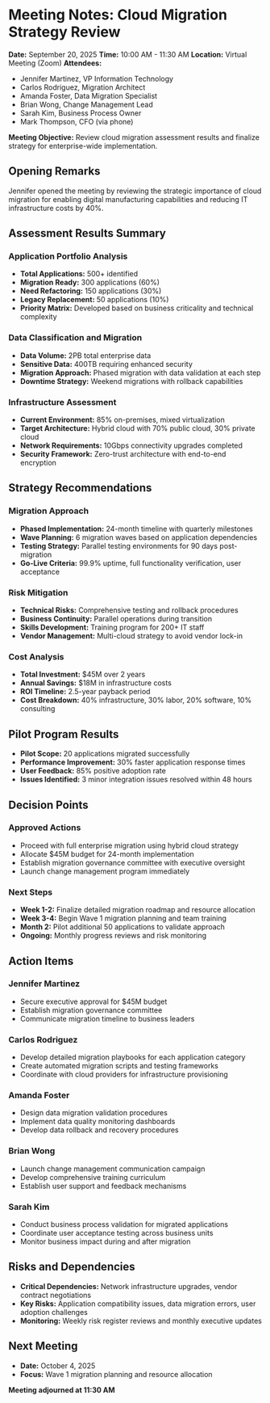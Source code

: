 # Meeting Notes: Cloud Migration Strategy Review

**Date:** September 20, 2025
**Time:** 10:00 AM - 11:30 AM
**Location:** Virtual Meeting (Zoom)
**Attendees:**
- Jennifer Martinez, VP Information Technology
- Carlos Rodriguez, Migration Architect
- Amanda Foster, Data Migration Specialist
- Brian Wong, Change Management Lead
- Sarah Kim, Business Process Owner
- Mark Thompson, CFO (via phone)

**Meeting Objective:** Review cloud migration assessment results and finalize strategy for enterprise-wide implementation.

## Opening Remarks
Jennifer opened the meeting by reviewing the strategic importance of cloud migration for enabling digital manufacturing capabilities and reducing IT infrastructure costs by 40%.

## Assessment Results Summary

### Application Portfolio Analysis
- **Total Applications:** 500+ identified
- **Migration Ready:** 300 applications (60%)
- **Need Refactoring:** 150 applications (30%)
- **Legacy Replacement:** 50 applications (10%)
- **Priority Matrix:** Developed based on business criticality and technical complexity

### Data Classification and Migration
- **Data Volume:** 2PB total enterprise data
- **Sensitive Data:** 400TB requiring enhanced security
- **Migration Approach:** Phased migration with data validation at each step
- **Downtime Strategy:** Weekend migrations with rollback capabilities

### Infrastructure Assessment
- **Current Environment:** 85% on-premises, mixed virtualization
- **Target Architecture:** Hybrid cloud with 70% public cloud, 30% private cloud
- **Network Requirements:** 10Gbps connectivity upgrades completed
- **Security Framework:** Zero-trust architecture with end-to-end encryption

## Strategy Recommendations

### Migration Approach
- **Phased Implementation:** 24-month timeline with quarterly milestones
- **Wave Planning:** 6 migration waves based on application dependencies
- **Testing Strategy:** Parallel testing environments for 90 days post-migration
- **Go-Live Criteria:** 99.9% uptime, full functionality verification, user acceptance

### Risk Mitigation
- **Technical Risks:** Comprehensive testing and rollback procedures
- **Business Continuity:** Parallel operations during transition
- **Skills Development:** Training program for 200+ IT staff
- **Vendor Management:** Multi-cloud strategy to avoid vendor lock-in

### Cost Analysis
- **Total Investment:** $45M over 2 years
- **Annual Savings:** $18M in infrastructure costs
- **ROI Timeline:** 2.5-year payback period
- **Cost Breakdown:** 40% infrastructure, 30% labor, 20% software, 10% consulting

## Pilot Program Results
- **Pilot Scope:** 20 applications migrated successfully
- **Performance Improvement:** 30% faster application response times
- **User Feedback:** 85% positive adoption rate
- **Issues Identified:** 3 minor integration issues resolved within 48 hours

## Decision Points

### Approved Actions
- Proceed with full enterprise migration using hybrid cloud strategy
- Allocate $45M budget for 24-month implementation
- Establish migration governance committee with executive oversight
- Launch change management program immediately

### Next Steps
- **Week 1-2:** Finalize detailed migration roadmap and resource allocation
- **Week 3-4:** Begin Wave 1 migration planning and team training
- **Month 2:** Pilot additional 50 applications to validate approach
- **Ongoing:** Monthly progress reviews and risk monitoring

## Action Items

### Jennifer Martinez
- Secure executive approval for $45M budget
- Establish migration governance committee
- Communicate migration timeline to business leaders

### Carlos Rodriguez
- Develop detailed migration playbooks for each application category
- Create automated migration scripts and testing frameworks
- Coordinate with cloud providers for infrastructure provisioning

### Amanda Foster
- Design data migration validation procedures
- Implement data quality monitoring dashboards
- Develop data rollback and recovery procedures

### Brian Wong
- Launch change management communication campaign
- Develop comprehensive training curriculum
- Establish user support and feedback mechanisms

### Sarah Kim
- Conduct business process validation for migrated applications
- Coordinate user acceptance testing across business units
- Monitor business impact during and after migration

## Risks and Dependencies
- **Critical Dependencies:** Network infrastructure upgrades, vendor contract negotiations
- **Key Risks:** Application compatibility issues, data migration errors, user adoption challenges
- **Monitoring:** Weekly risk register reviews and monthly executive updates

## Next Meeting
- **Date:** October 4, 2025
- **Focus:** Wave 1 migration planning and resource allocation

**Meeting adjourned at 11:30 AM**
